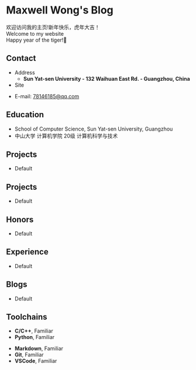 # Maxwell Wong's Blog

欢迎访问我的主页!新年快乐，虎年大吉！<br />
Welcome to my website <br/>
Happy year of the tiger!🐯


<!-- .slide -->

## Contact

- Address
  - **Sun Yat-sen University - 132 Waihuan East Rd. - Guangzhou, China**
- Site

<!-- .slide vertical=true -->

- E-mail: 78146185@qq.com


<!-- .slide -->

## Education

<!-- .slide vertical=true -->

- School of Computer Science, Sun Yat-sen University, Guangzhou
- 中山大学 计算机学院 20级 计算机科学与技术

<!-- .slide vertical=true -->



<!-- .slide -->

## Projects

- Default

## Projects

<!-- .slide vertical=true -->

- Default

<!-- .slide vertical=true -->



<!-- .slide -->

## Honors
- Default

<!-- .slide vertical=true -->


<!-- .slide vertical=true -->



<!-- .slide -->

## Experience

- Default

<!-- .slide -->

## Blogs

- Default


<!-- .slide vertical=true -->



<!-- .slide -->

## Toolchains

<!-- .slide vertical=true -->

- **C/C++**, Familiar
- **Python**, Familiar

<!-- .slide vertical=true -->

- **Markdown**, Familiar
- **Git**, Familiar
- **VSCode**, Familiar
